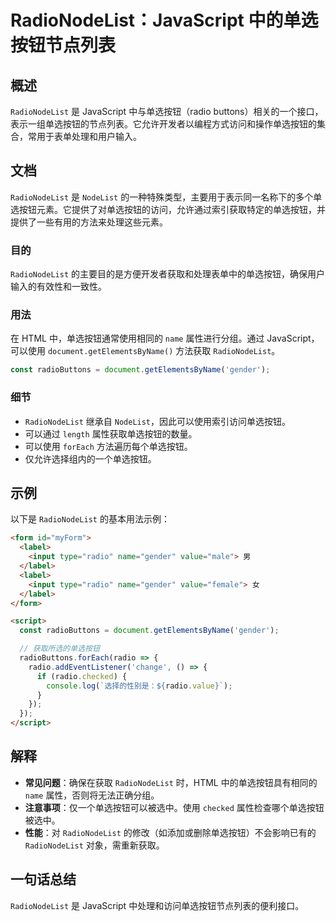<!--
Meta Description: # RadioNodeList：JavaScript 中的单选按钮节点列表 ## 概述 `RadioNodeList` 是 JavaScript 中与单选按钮（radio buttons）相关的一个接口，表示一组单选按钮的节点列表。它允许开发者以编程方式访问和操作单选按钮的集合，常用于表单处理和用户...
Meta Keywords: radionodelist, radio, javascript, name, gender
-->

# RadioNodeList：JavaScript 中的单选按钮节点列表

## 概述
`RadioNodeList` 是 JavaScript 中与单选按钮（radio buttons）相关的一个接口，表示一组单选按钮的节点列表。它允许开发者以编程方式访问和操作单选按钮的集合，常用于表单处理和用户输入。

## 文档
`RadioNodeList` 是 `NodeList` 的一种特殊类型，主要用于表示同一名称下的多个单选按钮元素。它提供了对单选按钮的访问，允许通过索引获取特定的单选按钮，并提供了一些有用的方法来处理这些元素。

### 目的
`RadioNodeList` 的主要目的是方便开发者获取和处理表单中的单选按钮，确保用户输入的有效性和一致性。

### 用法
在 HTML 中，单选按钮通常使用相同的 `name` 属性进行分组。通过 JavaScript，可以使用 `document.getElementsByName()` 方法获取 `RadioNodeList`。

```javascript
const radioButtons = document.getElementsByName('gender');
```

### 细节
- `RadioNodeList` 继承自 `NodeList`，因此可以使用索引访问单选按钮。
- 可以通过 `length` 属性获取单选按钮的数量。
- 可以使用 `forEach` 方法遍历每个单选按钮。
- 仅允许选择组内的一个单选按钮。

## 示例
以下是 `RadioNodeList` 的基本用法示例：

```html
<form id="myForm">
  <label>
    <input type="radio" name="gender" value="male"> 男
  </label>
  <label>
    <input type="radio" name="gender" value="female"> 女
  </label>
</form>

<script>
  const radioButtons = document.getElementsByName('gender');

  // 获取所选的单选按钮
  radioButtons.forEach(radio => {
    radio.addEventListener('change', () => {
      if (radio.checked) {
        console.log(`选择的性别是：${radio.value}`);
      }
    });
  });
</script>
```

## 解释
- **常见问题**：确保在获取 `RadioNodeList` 时，HTML 中的单选按钮具有相同的 `name` 属性，否则将无法正确分组。
- **注意事项**：仅一个单选按钮可以被选中。使用 `checked` 属性检查哪个单选按钮被选中。
- **性能**：对 `RadioNodeList` 的修改（如添加或删除单选按钮）不会影响已有的 `RadioNodeList` 对象，需重新获取。

## 一句话总结
`RadioNodeList` 是 JavaScript 中处理和访问单选按钮节点列表的便利接口。